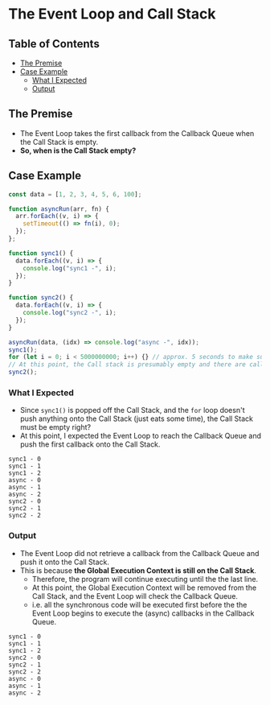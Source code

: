# The Event Loop and Call Stack

## Table of Contents
- [The Premise](#the-premise)
- [Case Example](#case-example)
  - [What I Expected](#what-i-expected)
  - [Output](#output)

## The Premise
- The Event Loop takes the first callback from the Callback Queue when the Call Stack is empty.
- **So, when is the Call Stack empty?**

## Case Example
```js
const data = [1, 2, 3, 4, 5, 6, 100];

function asyncRun(arr, fn) {
  arr.forEach((v, i) => {
    setTimeout(() => fn(i), 0);
  });
};

function sync1() {
  data.forEach((v, i) => {
    console.log("sync1 -", i);
  });
}

function sync2() {
  data.forEach((v, i) => {
    console.log("sync2 -", i);
  });
}

asyncRun(data, (idx) => console.log("async -", idx));
sync1();
for (let i = 0; i < 5000000000; i++) {} // approx. 5 seconds to make sure `setTimeout`s' callbacks are ready to be pushed to the call stack.
// At this point, the Call stack is presumably empty and there are callbacks waiting in the Callback Queue.
sync2();
```
### What I Expected
- Since `sync1()` is popped off the Call Stack, and the `for` loop doesn't push anything onto the Call Stack (just eats some time), the Call Stack must be empty right?
- At this point, I expected the Event Loop to reach the Callback Queue and push the first callback onto the Call Stack.
```
sync1 - 0
sync1 - 1
sync1 - 2
async - 0
async - 1
async - 2
sync2 - 0
sync2 - 1
sync2 - 2
```
### Output
- The Event Loop did not retrieve a callback from the Callback Queue and push it onto the Call Stack.
- This is because **the Global Execution Context is still on the Call Stack**.
  - Therefore, the program will continue executing until the the last line.
  - At this point, the Global Execution Context will be removed from the Call Stack, and the Event Loop will check the Callback Queue.
  - i.e. all the synchronous code will be executed first before the the Event Loop begins to execute the (async) callbacks in the Callback Queue.
```
sync1 - 0
sync1 - 1
sync1 - 2
sync2 - 0
sync2 - 1
sync2 - 2
async - 0
async - 1
async - 2
```
